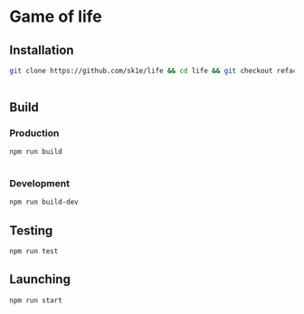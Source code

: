 # Game of life

## Installation

```sh
git clone https://github.com/sk1e/life && cd life && git checkout refactoring && npm i
    
 ```
 
## Build

### Production

```sh
npm run build
    
```


### Development

```sh
npm run build-dev
 ```

## Testing

```sh
npm run test
 ```


## Launching

```sh
npm run start
 ```

